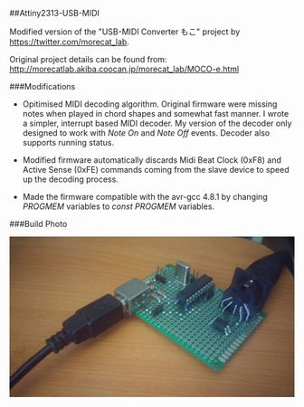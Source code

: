 ##Attiny2313-USB-MIDI

Modified version of the "USB-MIDI Converter もこ" project by <https://twitter.com/morecat_lab>. 

Original project details can be found from: <http://morecatlab.akiba.coocan.jp/morecat_lab/MOCO-e.html>

###Modifications
	
* Opitimised MIDI decoding algorithm. Original firmware were missing notes when played in chord shapes and somewhat fast manner. I wrote a simpler, interrupt based MIDI decoder. My version of the decoder only designed to work with *Note On* and *Note Off* events. Decoder also supports running status.

* Modified firmware automatically discards Midi Beat Clock (0xF8) and Active Sense (0xFE) commands coming from the slave device to speed up the decoding process.
	
* Made the firmware compatible with the avr-gcc 4.8.1 by changing *PROGMEM* variables to *const PROGMEM* variables.

###Build Photo

![](./img/build.jpg)

